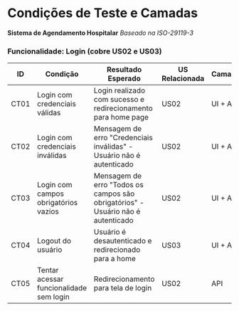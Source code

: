 # Condições de Teste e Camadas
**Sistema de Agendamento Hospitalar**
*Baseado na ISO-29119-3*


### Funcionalidade: Login (cobre US02 e US03)

| ID | Condição | Resultado Esperado | US Relacionada | Camada |
|----|----------|-------------------|----------------|---------|
| CT01 | Login com credenciais válidas | Login realizado com sucesso e redirecionamento para home page | US02 | UI + API |
| CT02 | Login com credenciais inválidas | Mensagem de erro "Credenciais inválidas" - Usuário não é autenticado | US02 | UI + API |
| CT03 | Login com campos obrigatórios vazios | Mensagem de erro "Todos os campos são obrigatórios" - Usuário não é autenticado | US02 | UI + API |
| CT04 | Logout do usuário | Usuário é desautenticado e redirecionado para a home | US03 | UI + API |
| CT05 | Tentar acessar funcionalidade sem login | Redirecionamento para tela de login | US02 | API |
